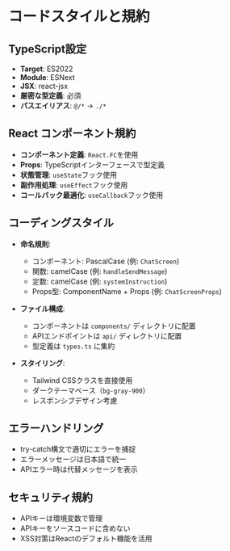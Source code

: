 # コードスタイルと規約

## TypeScript設定
- **Target**: ES2022
- **Module**: ESNext
- **JSX**: react-jsx
- **厳密な型定義**: 必須
- **パスエイリアス**: `@/*` → `./*`

## React コンポーネント規約
- **コンポーネント定義**: `React.FC`を使用
- **Props**: TypeScriptインターフェースで型定義
- **状態管理**: `useState`フック使用
- **副作用処理**: `useEffect`フック使用
- **コールバック最適化**: `useCallback`フック使用

## コーディングスタイル
- **命名規則**:
  - コンポーネント: PascalCase (例: `ChatScreen`)
  - 関数: camelCase (例: `handleSendMessage`)
  - 定数: camelCase (例: `systemInstruction`)
  - Props型: ComponentName + Props (例: `ChatScreenProps`)

- **ファイル構成**:
  - コンポーネントは `components/` ディレクトリに配置
  - APIエンドポイントは `api/` ディレクトリに配置
  - 型定義は `types.ts` に集約

- **スタイリング**:
  - Tailwind CSSクラスを直接使用
  - ダークテーマベース（`bg-gray-900`）
  - レスポンシブデザイン考慮

## エラーハンドリング
- try-catch構文で適切にエラーを捕捉
- エラーメッセージは日本語で統一
- APIエラー時は代替メッセージを表示

## セキュリティ規約
- APIキーは環境変数で管理
- APIキーをソースコードに含めない
- XSS対策はReactのデフォルト機能を活用